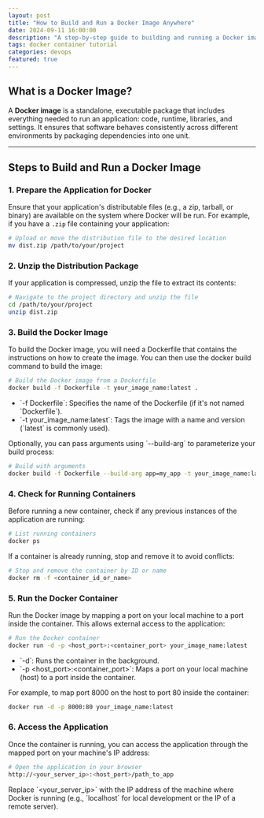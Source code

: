```yaml
---
layout: post
title: "How to Build and Run a Docker Image Anywhere"
date: 2024-09-11 16:00:00
description: "A step-by-step guide to building and running a Docker image for consistent application deployment."
tags: docker container tutorial
categories: devops
featured: true
---
```


## What is a Docker Image?

A **Docker image** is a standalone, executable package that includes everything needed to run an application: code, runtime, libraries, and settings. It ensures that software behaves consistently across different environments by packaging dependencies into one unit.

---

## Steps to Build and Run a Docker Image

### 1. Prepare the Application for Docker

Ensure that your application's distributable files (e.g., a zip, tarball, or binary) are available on the system where Docker will be run. For example, if you have a `.zip` file containing your application:

```bash
# Upload or move the distribution file to the desired location
mv dist.zip /path/to/your/project
```

### 2. Unzip the Distribution Package

If your application is compressed, unzip the file to extract its contents:

```bash
# Navigate to the project directory and unzip the file
cd /path/to/your/project
unzip dist.zip
```

### 3. Build the Docker Image

To build the Docker image, you will need a Dockerfile that contains the instructions on how to create the image. You can then use the docker build command to build the image:

```bash
# Build the Docker image from a Dockerfile
docker build -f Dockerfile -t your_image_name:latest .
```

- \`-f Dockerfile\`: Specifies the name of the Dockerfile (if it's not named \`Dockerfile\`).
- \`-t your_image_name:latest\`: Tags the image with a name and version (\`latest\` is commonly used).

Optionally, you can pass arguments using \`--build-arg\` to parameterize your build process:

```bash
# Build with arguments
docker build -f Dockerfile --build-arg app=my_app -t your_image_name:latest .
```

### 4. Check for Running Containers

Before running a new container, check if any previous instances of the application are running:

```bash
# List running containers
docker ps
```

If a container is already running, stop and remove it to avoid conflicts:

```bash
# Stop and remove the container by ID or name
docker rm -f <container_id_or_name>
```

### 5. Run the Docker Container

Run the Docker image by mapping a port on your local machine to a port inside the container. This allows external access to the application:

```bash
# Run the Docker container
docker run -d -p <host_port>:<container_port> your_image_name:latest
```

- \`-d\`: Runs the container in the background.
- \`-p <host_port>:<container_port>\`: Maps a port on your local machine (host) to a port inside the container.

For example, to map port 8000 on the host to port 80 inside the container:

```bash
docker run -d -p 8000:80 your_image_name:latest
```

### 6. Access the Application

Once the container is running, you can access the application through the mapped port on your machine's IP address:

```bash
# Open the application in your browser
http://<your_server_ip>:<host_port>/path_to_app
```

Replace \`<your_server_ip>\` with the IP address of the machine where Docker is running (e.g., \`localhost\` for local development or the IP of a remote server).
